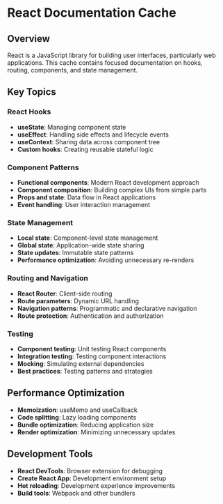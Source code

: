 # React Documentation Cache

## Overview
React is a JavaScript library for building user interfaces, particularly web applications. This cache contains focused documentation on hooks, routing, components, and state management.

## Key Topics

### React Hooks
- **useState**: Managing component state
- **useEffect**: Handling side effects and lifecycle events
- **useContext**: Sharing data across component tree
- **Custom hooks**: Creating reusable stateful logic

### Component Patterns
- **Functional components**: Modern React development approach
- **Component composition**: Building complex UIs from simple parts
- **Props and state**: Data flow in React applications
- **Event handling**: User interaction management

### State Management
- **Local state**: Component-level state management
- **Global state**: Application-wide state sharing
- **State updates**: Immutable state patterns
- **Performance optimization**: Avoiding unnecessary re-renders

### Routing and Navigation
- **React Router**: Client-side routing
- **Route parameters**: Dynamic URL handling
- **Navigation patterns**: Programmatic and declarative navigation
- **Route protection**: Authentication and authorization

### Testing
- **Component testing**: Unit testing React components
- **Integration testing**: Testing component interactions
- **Mocking**: Simulating external dependencies
- **Best practices**: Testing patterns and strategies

## Performance Optimization
- **Memoization**: useMemo and useCallback
- **Code splitting**: Lazy loading components
- **Bundle optimization**: Reducing application size
- **Render optimization**: Minimizing unnecessary updates

## Development Tools
- **React DevTools**: Browser extension for debugging
- **Create React App**: Development environment setup
- **Hot reloading**: Development experience improvements
- **Build tools**: Webpack and other bundlers
